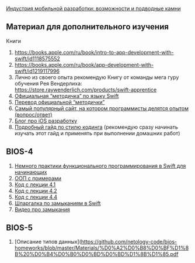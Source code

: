 [Индустрия мобильной разработки: возможности и подводные камни](https://www.youtube.com/watch?v=27NGRO7iWv4)

## Материал для дополнительного изучения

Книги
1. https://books.apple.com/ru/book/intro-to-app-development-with-swift/id1118575552
1. https://books.apple.com/ru/book/app-development-with-swift/id1219117996
1. Лично из своего опыта рекомендую Книгу от команды мега гуру обучения Рея Вендерлиха:
https://store.raywenderlich.com/products/swift-apprentice
1. [Официальная “методичка” по языку Swift](https://docs.swift.org/swift-book/LanguageGuide/TheBasics.html)
1. [Перевод официальной “методички”](https://swiftbook.ru/content/languageguide/)
1. [Самый популярный сайт, на котором программисты делятся опытом (вопрос/ответ)](https://stackoverflow.com)
1. [Блог про iOS разработку](https://habr.com/ru/hub/ios_dev/)
1. [Подробный гайд по стилю кодинга](https://github.com/raywenderlich/swift-style-guide) (рекомендую сразу начинать изучать этот гайд и применять при выполнении домашних работ)

## BIOS-4

1. [Немного практики функционального программирования в Swift для начинающих](https://habr.com/ru/post/440722/)
1. [ООП с примерами](https://habr.com/ru/post/87205/)
1. [Код с лекции 4.1](https://github.com/netology-code/bios-homeworks/blob/master/Materials/%D0%9A%D0%BE%D0%B4%20%D1%81%20%D0%BB%D0%B5%D0%BA%D1%86%D0%B8%D0%B8%204.1.zip)
1. [Код с лекции 4.2](https://github.com/netology-code/bios-homeworks/blob/master/Materials/%D0%9A%D0%BE%D0%B4%20%D1%81%20%D0%BB%D0%B5%D0%BA%D1%86%D0%B8%D0%B8%204.2.zip)
1. [Код с лекции 4.4](https://github.com/netology-code/bios-homeworks/blob/master/Materials/%D0%9A%D0%BE%D0%B4%20%D1%81%20%D0%BB%D0%B5%D0%BA%D1%86%D0%B8%D0%B8%204.4.zip)
1. [Шпаргалка по замыканиям в Swift](https://fuckingclosuresyntax.com/)
1. [Видео про замыкания](https://www.youtube.com/watch?v=rpRQ-S7LJOk)

## BIOS-5
1. [Описание типов данных](https://github.com/netology-code/bios-homeworks/blob/master/Materials/%D0%A2%D0%B8%D0%BF%D1%8B%20%D0%B4%D0%B0%D0%BD%D0%BD%D1%8B%D1%85.pdf
